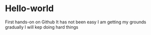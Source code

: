 # Hello-world
First hands-on on Github
It has not been easy
I am getting my grounds gradually
I will kep doing hard things
